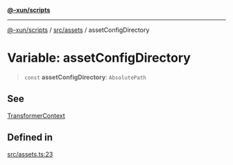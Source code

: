 [**@-xun/scripts**](../../../README.md)

***

[@-xun/scripts](../../../README.md) / [src/assets](../README.md) / assetConfigDirectory

# Variable: assetConfigDirectory

> `const` **assetConfigDirectory**: `AbsolutePath`

## See

[TransformerContext](../type-aliases/TransformerContext.md)

## Defined in

[src/assets.ts:23](https://github.com/Xunnamius/xscripts/blob/395ccb9751d5eb5067af3fe099bacae7d9b7a116/src/assets.ts#L23)
